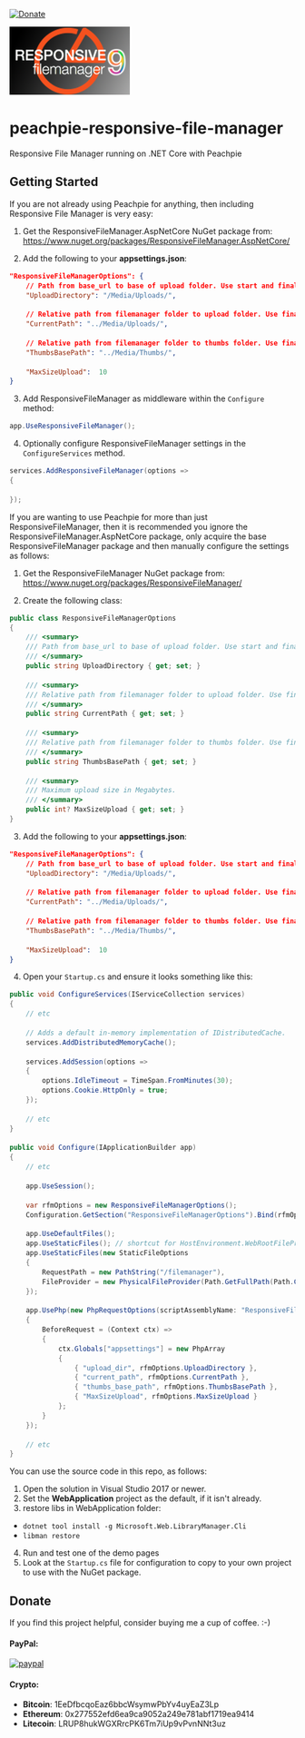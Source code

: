 [![Donate](https://img.shields.io/badge/Donate-PayPal-green.svg)](https://www.paypal.com/cgi-bin/webscr?cmd=_donations&business=gordon_matt%40live%2ecom&lc=AU&currency_code=AUD&bn=PP%2dDonationsBF%3abtn_donateCC_LG%2egif%3aNonHosted)

![Peachpie Responsive File Manager](https://github.com/gordon-matt/peachpie-responsive-file-manager/raw/master/Misc/logo.png)

# peachpie-responsive-file-manager
Responsive File Manager running on .NET Core with Peachpie

## Getting Started

If you are not already using Peachpie for anything, then including Responsive File Manager is very easy:

1. Get the ResponsiveFileManager.AspNetCore NuGet package from: https://www.nuget.org/packages/ResponsiveFileManager.AspNetCore/

2. Add the following to your **appsettings.json**:

```json
"ResponsiveFileManagerOptions": {
    // Path from base_url to base of upload folder. Use start and final /
    "UploadDirectory": "/Media/Uploads/",

    // Relative path from filemanager folder to upload folder. Use final /
    "CurrentPath": "../Media/Uploads/",

    // Relative path from filemanager folder to thumbs folder. Use final / and DO NOT put inside upload folder.
    "ThumbsBasePath": "../Media/Thumbs/",
	
	"MaxSizeUpload":  10
}
```

3. Add ResponsiveFileManager as middleware within the `Configure` method:

```csharp
app.UseResponsiveFileManager();
```

4. Optionally configure ResponsiveFileManager settings in the `ConfigureServices` method.

```csharp
services.AddResponsiveFileManager(options =>
{
	
});
```

If you are wanting to use Peachpie for more than just ResponsiveFileManager, then it is recommended you ignore the ResponsiveFileManager.AspNetCore package, only acquire the base ResponsiveFileManager package and then manually configure the settings as follows:

1. Get the ResponsiveFileManager NuGet package from: https://www.nuget.org/packages/ResponsiveFileManager/

2. Create the following class:

```csharp
public class ResponsiveFileManagerOptions
{
    /// <summary>
    /// Path from base_url to base of upload folder. Use start and final /
    /// </summary>
    public string UploadDirectory { get; set; }

    /// <summary>
    /// Relative path from filemanager folder to upload folder. Use final /
    /// </summary>
    public string CurrentPath { get; set; }

    /// <summary>
    /// Relative path from filemanager folder to thumbs folder. Use final / and DO NOT put inside upload folder.
    /// </summary>
    public string ThumbsBasePath { get; set; }

	/// <summary>
	/// Maximum upload size in Megabytes.
	/// </summary>
	public int? MaxSizeUpload { get; set; }
}
```

3. Add the following to your **appsettings.json**:

```json
"ResponsiveFileManagerOptions": {
    // Path from base_url to base of upload folder. Use start and final /
    "UploadDirectory": "/Media/Uploads/",

    // Relative path from filemanager folder to upload folder. Use final /
    "CurrentPath": "../Media/Uploads/",

    // Relative path from filemanager folder to thumbs folder. Use final / and DO NOT put inside upload folder.
    "ThumbsBasePath": "../Media/Thumbs/",
	
	"MaxSizeUpload":  10
}
```

4. Open your `Startup.cs` and ensure it looks something like this:

```csharp
public void ConfigureServices(IServiceCollection services)
{
    // etc
	
    // Adds a default in-memory implementation of IDistributedCache.
    services.AddDistributedMemoryCache();

    services.AddSession(options =>
    {
        options.IdleTimeout = TimeSpan.FromMinutes(30);
        options.Cookie.HttpOnly = true;
    });
	
    // etc
}

public void Configure(IApplicationBuilder app)
{
    // etc

    app.UseSession();

	var rfmOptions = new ResponsiveFileManagerOptions();
	Configuration.GetSection("ResponsiveFileManagerOptions").Bind(rfmOptions);

	app.UseDefaultFiles();
	app.UseStaticFiles(); // shortcut for HostEnvironment.WebRootFileProvider
	app.UseStaticFiles(new StaticFileOptions
	{
		RequestPath = new PathString("/filemanager"),
		FileProvider = new PhysicalFileProvider(Path.GetFullPath(Path.Combine(Assembly.GetEntryAssembly().Location, "../filemanager"))),
	});

	app.UsePhp(new PhpRequestOptions(scriptAssemblyName: "ResponsiveFileManager")
	{
		BeforeRequest = (Context ctx) =>
		{
			ctx.Globals["appsettings"] = new PhpArray
			{
				{ "upload_dir", rfmOptions.UploadDirectory },
				{ "current_path", rfmOptions.CurrentPath },
				{ "thumbs_base_path", rfmOptions.ThumbsBasePath },
				{ "MaxSizeUpload", rfmOptions.MaxSizeUpload }
			};
		}
	});

    // etc
}
```

You can use the source code in this repo, as follows:

1. Open the solution in Visual Studio 2017 or newer.
2. Set the **WebApplication** project as the default, if it isn't already.
3. restore libs in WebApplication folder:
  - `dotnet tool install -g Microsoft.Web.LibraryManager.Cli`
  - `libman restore`
4. Run and test one of the demo pages
5. Look at the `Startup.cs` file for configuration to copy to your own project to use with the NuGet package.

## Donate
If you find this project helpful, consider buying me a cup of coffee.  :-)

#### PayPal:

[![paypal](https://www.paypalobjects.com/en_US/i/btn/btn_donateCC_LG.gif)](https://www.paypal.com/cgi-bin/webscr?cmd=_donations&business=gordon_matt%40live%2ecom&lc=AU&currency_code=AUD&bn=PP%2dDonationsBF%3abtn_donateCC_LG%2egif%3aNonHosted)

#### Crypto:
- **Bitcoin**: 1EeDfbcqoEaz6bbcWsymwPbYv4uyEaZ3Lp
- **Ethereum**: 0x277552efd6ea9ca9052a249e781abf1719ea9414
- **Litecoin**: LRUP8hukWGXRrcPK6Tm7iUp9vPvnNNt3uz
